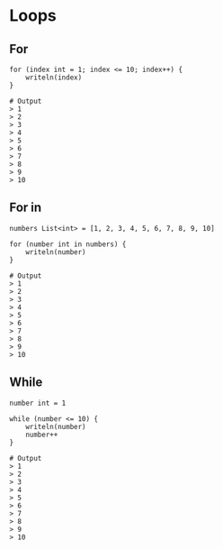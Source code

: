 # Loops

## For

```text
for (index int = 1; index <= 10; index++) {
    writeln(index)
}

# Output
> 1
> 2
> 3
> 4
> 5
> 6
> 7
> 8
> 9
> 10
```

## For in

```text
numbers List<int> = [1, 2, 3, 4, 5, 6, 7, 8, 9, 10]

for (number int in numbers) {
    writeln(number)
}

# Output
> 1
> 2
> 3
> 4
> 5
> 6
> 7
> 8
> 9
> 10
```

## While

```text
number int = 1

while (number <= 10) {
    writeln(number)
    number++
}

# Output
> 1
> 2
> 3
> 4
> 5
> 6
> 7
> 8
> 9
> 10
```


